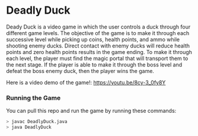 # Deadly Duck

Deady Duck is a video game in which the user controls a duck through four different game levels. The objective of the game is to make it through each successive level while picking up coins, health points, and ammo while shooting enemy ducks. Direct contact with enemy ducks will reduce health points and zero health points results in the game ending. To make it through each level, the player must find the magic portal that will transport them to the next stage. If the player is able to make it through the boss level and defeat the boss enemy duck, then the player wins the game. 

Here is a video demo of the game!: https://youtu.be/8cy-3_0fy8Y

### Running the Game

You can pull this repo and run the game by running these commands:

```bash
> javac DeadlyDuck.java
> java DeadlyDuck
```

